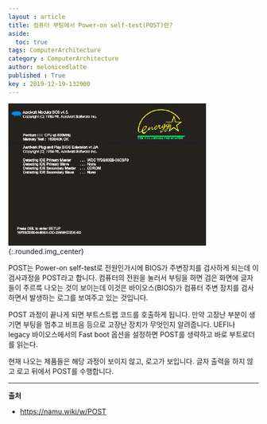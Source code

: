 ```yaml
---
layout : article
title: 컴퓨터 부팅에서 Power-on self-test(POST)란?
aside:
  toc: true
tags: ComputerArchitecture
category : ComputerArchitecture
author: melonicedlatte
published : True
key : 2019-12-19-132900
---
```


![image](/assets/images/201912/5FAC565F-4A55-43BE-80FC-BD47BC2F9588.png){:.rounded.img_center}

POST는 Power-on self-test로 전원인가시에 BIOS가 주변장치를 검사하게 되는데 이 검사과정을 POST라고 합니다. 컴퓨터의 전원을 눌러서 부팅을 하면 검은 화면에 글자들이 주르륵 나오는 것이 보이는데 이것은 바이오스(BIOS)가 컴퓨터 주변 장치를 검사하면서 발생하는 로그를 보여주고 있는 것입니다. 

POST 과정이 끝나게 되면 부트스트랩 코드를 호출하게 됩니다. 만약 고장난 부분이 생기면 부팅을 멈추고 비프음 등으로 고장난 장치가 무엇인지 알려줍니다. UEFI나 legacy 바이오스에서의 Fast boot 옵션을 설정하면 POST를 생략하고 바로 부트로더를 읽는다.

현재 나오는 제품들은 해당 과정이 보이지 않고, 로고가 보입니다. 글자 출력을 하지 않고 로고 뒤에서 POST를 수행합니다.

---
**출처**
- https://namu.wiki/w/POST
